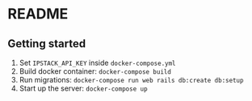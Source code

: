 # README

## Getting started

1. Set `IPSTACK_API_KEY` inside `docker-compose.yml`
2. Build docker container:
```docker-compose build```
3. Run migrations:
```docker-compose run web rails db:create db:setup```
4. Start up the server:
```docker-compose up```
